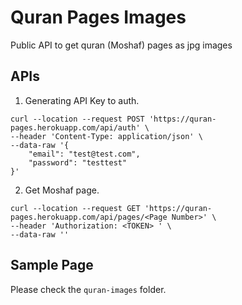 # Quran Pages Images

Public API to get quran (Moshaf) pages as jpg images

## APIs

1. Generating API Key to auth.

```curl
curl --location --request POST 'https://quran-pages.herokuapp.com/api/auth' \
--header 'Content-Type: application/json' \
--data-raw '{
	"email": "test@test.com",
	"password": "testtest"
}'
```

2. Get Moshaf page.

```curl
curl --location --request GET 'https://quran-pages.herokuapp.com/api/pages/<Page Number>' \
--header 'Authorization: <TOKEN> ' \
--data-raw ''
```

## Sample Page

Please check the `quran-images` folder.
